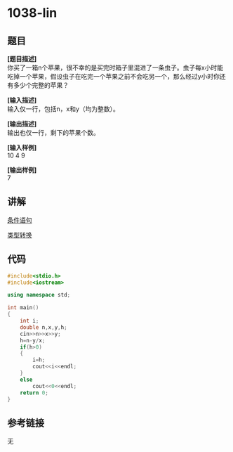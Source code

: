 # 1038-lin
## 题目  
**[题目描述]**  
你买了一箱n个苹果，很不幸的是买完时箱子里混进了一条虫子。虫子每x小时能吃掉一个苹果，假设虫子在吃完一个苹果之前不会吃另一个，那么经过y小时你还有多少个完整的苹果？  

**[输入描述]**   
输入仅一行，包括n，x和y（均为整数）。  

**[输出描述]**  
输出也仅一行，剩下的苹果个数。  

**[输入样例]**  
10 4 9  

**[输出样例]**  
7  

## 讲解  
[条件语句]([1])  

[类型转换]([2])  

## 代码  

```cpp
#include<stdio.h>
#include<iostream>

using namespace std;

int main()
{
	int i;
	double n,x,y,h;
	cin>>n>>x>>y;
	h=n-y/x;
	if(h>0)
	{
		i=h;
		cout<<i<<endl;
	}
	else
		cout<<0<<endl;
	return 0;
}
```

## 参考链接  
无  